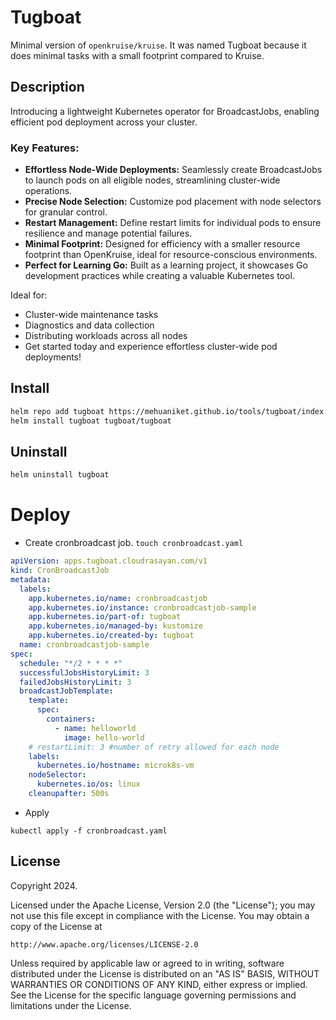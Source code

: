 # Tugboat

Minimal version of `openkruise/kruise`. It was named Tugboat because it does minimal tasks with a small footprint compared to Kruise.
## Description
Introducing a lightweight Kubernetes operator for BroadcastJobs, enabling efficient pod deployment across your cluster.

### Key Features:

- **Effortless Node-Wide Deployments:** Seamlessly create BroadcastJobs to launch pods on all eligible nodes, streamlining cluster-wide operations.
- **Precise Node Selection:** Customize pod placement with node selectors for granular control.
- **Restart Management:** Define restart limits for individual pods to ensure resilience and manage potential failures.
- **Minimal Footprint:** Designed for efficiency with a smaller resource footprint than OpenKruise, ideal for resource-conscious environments.
- **Perfect for Learning Go:** Built as a learning project, it showcases Go development practices while creating a valuable Kubernetes tool.


Ideal for:

- Cluster-wide maintenance tasks
- Diagnostics and data collection
- Distributing workloads across all nodes
- Get started today and experience effortless cluster-wide pod deployments!

## Install 

```bash
helm repo add tugboat https://mehuaniket.github.io/tools/tugboat/index.yaml
helm install tugboat tugboat/tugboat
```

## Uninstall

```bash
helm uninstall tugboat 
```

# Deploy

- Create cronbroadcast job. `touch cronbroadcast.yaml`

```yaml
apiVersion: apps.tugboat.cloudrasayan.com/v1
kind: CronBroadcastJob
metadata:
  labels:
    app.kubernetes.io/name: cronbroadcastjob
    app.kubernetes.io/instance: cronbroadcastjob-sample
    app.kubernetes.io/part-of: tugboat
    app.kubernetes.io/managed-by: kustomize
    app.kubernetes.io/created-by: tugboat
  name: cronbroadcastjob-sample
spec:
  schedule: "*/2 * * * *"
  successfulJobsHistoryLimit: 3
  failedJobsHistoryLimit: 3
  broadcastJobTemplate:
    template:
      spec:
        containers:
          - name: helloworld
            image: hello-world
    # restartLimit: 3 #number of retry allowed for each node
    labels:
      kubernetes.io/hostname: microk8s-vm
    nodeSelector:
      kubernetes.io/os: linux
    cleanupafter: 500s
```

- Apply

```
kubectl apply -f cronbroadcast.yaml
```


## License

Copyright 2024.

Licensed under the Apache License, Version 2.0 (the "License");
you may not use this file except in compliance with the License.
You may obtain a copy of the License at

    http://www.apache.org/licenses/LICENSE-2.0

Unless required by applicable law or agreed to in writing, software
distributed under the License is distributed on an "AS IS" BASIS,
WITHOUT WARRANTIES OR CONDITIONS OF ANY KIND, either express or implied.
See the License for the specific language governing permissions and
limitations under the License.

